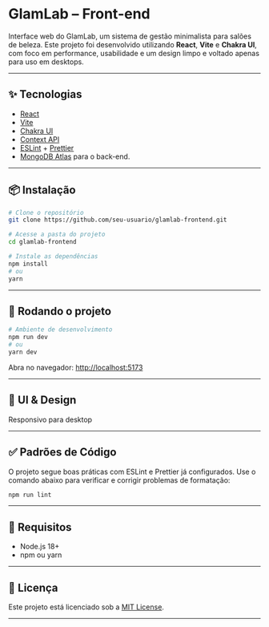 # GlamLab – Front-end

Interface web do GlamLab, um sistema de gestão minimalista para salões de beleza. Este projeto foi desenvolvido utilizando **React**, **Vite** e **Chakra UI**, com foco em performance, usabilidade e um design limpo e voltado apenas para uso em desktops.

---

## ✨ Tecnologias

* [React](https://reactjs.org/)
* [Vite](https://vitejs.dev/)
* [Chakra UI](https://chakra-ui.com/)
* [Context API](https://reactjs.org/docs/context.html)
* [ESLint](https://eslint.org/) + [Prettier](https://prettier.io/)
* [MongoDB Atlas](https://cloud.mongodb.com/) para o back-end.
---

## 📦 Instalação

```bash
# Clone o repositório
git clone https://github.com/seu-usuario/glamlab-frontend.git

# Acesse a pasta do projeto
cd glamlab-frontend

# Instale as dependências
npm install
# ou
yarn
```

---

## 🚀 Rodando o projeto

```bash
# Ambiente de desenvolvimento
npm run dev
# ou
yarn dev
```

Abra no navegador: [http://localhost:5173](http://localhost:5173)

---


## 🎨 UI & Design

Responsivo para desktop 

---

## ✅ Padrões de Código

O projeto segue boas práticas com ESLint e Prettier já configurados. Use o comando abaixo para verificar e corrigir problemas de formatação:

```bash
npm run lint
```

---

## 📌 Requisitos

* Node.js 18+
* npm ou yarn

---

## 📄 Licença

Este projeto está licenciado sob a [MIT License](LICENSE).

---
